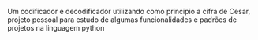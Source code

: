 Um codificador e decodificador utilizando como principio a cifra de Cesar, projeto pessoal para estudo de algumas funcionalidades e padrões de projetos na linguagem python
